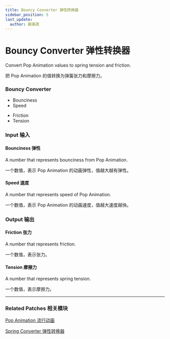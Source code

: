 ```yaml
---
title: Bouncy Converter 弹性转换器
sidebar_position: 5
last_update:
  author: 蒯美政
---
```


# Bouncy Converter 弹性转换器

Convert Pop Animation values to spring tension and friction.

把 Pop Animation 的值转换为弹簧张力和摩擦力。

[//]: # "![Image]&#40;./../../../static/img/docs/Animation/bouncy-converter.png&#41;"

<div className="patch-container">
    <div className="patch processor">
        <h3>Bouncy Converter</h3>
        <ul className="inputs">
            <li>Bounciness</li>
            <li>Speed</li>
        </ul>
        <ul className="outputs">
            <li>Friction</li>
            <li>Tension</li>
        </ul>
    </div>
</div>

<div className="port-descriptions">
<div className="inputs">

### Input 输入

#### Bounciness 弹性

A number that represents bounciness from Pop Animation.

一个数值，表示 Pop Animation 的动画弹性，值越大越有弹性。

#### Speed 速度

A number that represents speed of Pop Animation.

一个数值，表示 Pop Animation 的动画速度，值越大速度越快。

</div>
<div className="outputs">

### Output 输出

#### Friction 张力

A number that represents friction.

一个数值，表示张力。

#### Tension 摩擦力

A number that represents spring tension.

一个数值，表示摩擦力。

</div>
</div>

------

### Related Patches 相关模块

[Pop Animation 流行动画](./Pop%20Animation.md)

[Spring Converter 弹性转换器](./Spring%20Converter.md)
